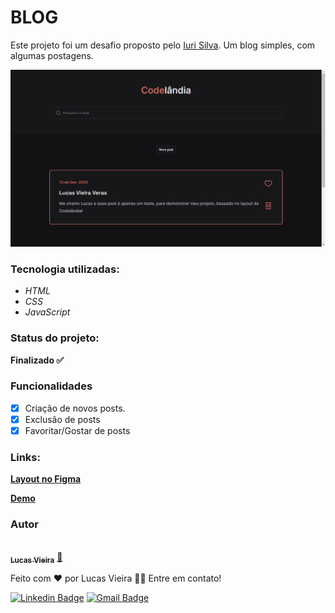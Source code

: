 # BLOG

<p>Este projeto foi um desafio proposto pelo <a href="https://www.linkedin.com/in/iuricode/">Iuri Silva</a>. Um blog simples, com algumas postagens.</p>

<img src="./assets/images/project-demo.png" alt="Demonstração do Projeto">

### Tecnologia utilizadas:
- *HTML*
- *CSS*
- *JavaScript*

### Status do projeto:
**Finalizado ✅**

### Funcionalidades
- [x] Criação de novos posts.
- [x] Exclusão de posts
- [x] Favoritar/Gostar de posts

### Links:
**[Layout no Figma](https://www.figma.com/file/Yb9IBH56g7T1hdIyZ3BMNO/Desafios---Codel%C3%A2ndia?type=design&node-id=0-1&mode=design&t=OluItDI5XsBfeNR2-0)**

**[Demo](https://lucavieira.github.io/blog/)**

### Autor

<a href="https://github.com/lucavieira">
 <img style="border-radius: 50%;" src="https://avatars.githubusercontent.com/u/63080209?v=4" width="100px;" alt=""/>
 <br />
 <sub><b>Lucas Vieira</b></sub></a> <a href="https://github.com/lucavieira" title="Github">🚀</a>


Feito com ❤️ por Lucas Vieira 👋🏽 Entre em contato!

[![Linkedin Badge](https://img.shields.io/badge/-Thiago-blue?style=flat-square&logo=Linkedin&logoColor=white&link=https://www.linkedin.com/in/tgmarinho/)](https://www.linkedin.com/in/lucvieira/) 
[![Gmail Badge](https://img.shields.io/badge/-tgmarinho@gmail.com-c14438?style=flat-square&logo=Gmail&logoColor=white&link=mailto:tgmarinho@gmail.com)](mailto:lukasveras14@gmail.com)